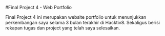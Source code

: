 #Final Project 4 - Web Portfolio

Final Project 4 ini merupakan website portfolio untuk menunjukkan perkembangan saya selama 3 bulan terakhir di Hacktiv8. 
Sekaligus berisi rekapan tugas dan project yang telah saya selesaikan.
